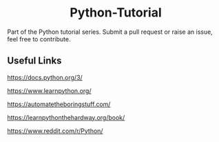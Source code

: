 <h1 align="center"> Python-Tutorial </h1>
Part of the Python tutorial series. Submit a pull request or raise an issue, feel free to contribute.

## Useful Links
https://docs.python.org/3/

https://www.learnpython.org/

https://automatetheboringstuff.com/

https://learnpythonthehardway.org/book/

https://www.reddit.com/r/Python/
